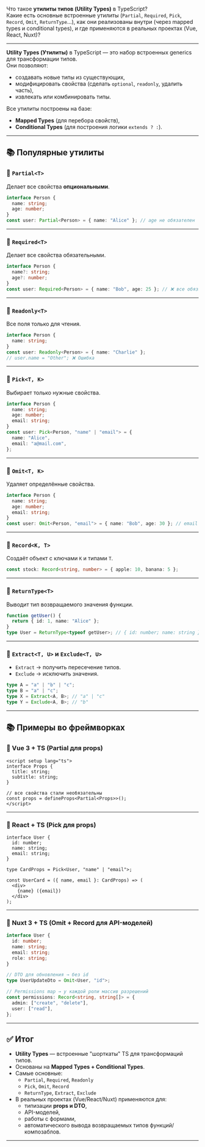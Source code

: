 Что такое **утилиты типов (Utility Types)** в TypeScript?  
Какие есть основные встроенные утилиты (`Partial`, `Required`, `Pick`, `Record`, `Omit`, `ReturnType`…), как они реализованы внутри (через mapped types и conditional types), и где применяются в реальных проектах (Vue, React, Nuxt)?

---

**Utility Types (Утилиты)** в TypeScript — это набор встроенных generics для трансформации типов.  
Они позволяют:

- создавать новые типы из существующих,
- модифицировать свойства (сделать `optional`, `readonly`, удалить часть),
- извлекать или комбинировать типы.

Все утилиты построены на базе:

- **Mapped Types** (для перебора свойств),
- **Conditional Types** (для построения логики `extends ? :`).

---

## 📚 Популярные утилиты

### 🔹 `Partial<T>`

Делает все свойства **опциональными**.

```ts
interface Person {
  name: string;
  age: number;
}
const user: Partial<Person> = { name: "Alice" }; // age не обязателен
```

---

### 🔹 `Required<T>`

Делает все свойства обязательными.

```ts
interface Person {
  name?: string;
  age?: number;
}
const user: Required<Person> = { name: "Bob", age: 25 }; // ❌ все обязательны
```

---

### 🔹 `Readonly<T>`

Все поля только для чтения.

```ts
interface Person {
  name: string;
}
const user: Readonly<Person> = { name: "Charlie" };
// user.name = "Other"; ❌ Ошибка
```

---

### 🔹 `Pick<T, K>`

Выбирает только нужные свойства.

```ts
interface Person {
  name: string;
  age: number;
  email: string;
}
const user: Pick<Person, "name" | "email"> = {
  name: "Alice",
  email: "a@mail.com",
};
```

---

### 🔹 `Omit<T, K>`

Удаляет определённые свойства.

```ts
interface Person {
  name: string;
  age: number;
  email: string;
}
const user: Omit<Person, "email"> = { name: "Bob", age: 30 }; // email удалён
```

---

### 🔹 `Record<K, T>`

Создаёт объект с ключами `K` и типами `T`.

```ts
const stock: Record<string, number> = { apple: 10, banana: 5 };
```

---

### 🔹 `ReturnType<T>`

Выводит тип возвращаемого значения функции.

```ts
function getUser() {
  return { id: 1, name: "Alice" };
}
type User = ReturnType<typeof getUser>; // { id: number; name: string }
```

---

### 🔹 `Extract<T, U>` и `Exclude<T, U>`

- `Extract` → получить пересечение типов.
- `Exclude` → исключить значения.

```ts
type A = "a" | "b" | "c";
type B = "a" | "c";
type X = Extract<A, B>; // "a" | "c"
type Y = Exclude<A, B>; // "b"
```

---

## 📚 Примеры во фреймворках

### 🔹 Vue 3 + TS (Partial для props)

```vue
<script setup lang="ts">
interface Props {
  title: string;
  subtitle: string;
}

// все свойства стали необязательны
const props = defineProps<Partial<Props>>();
</script>
```

---

### 🔹 React + TS (Pick для props)

```tsx
interface User {
  id: number;
  name: string;
  email: string;
}

type CardProps = Pick<User, "name" | "email">;

const UserCard = ({ name, email }: CardProps) => (
  <div>
    {name} ({email})
  </div>
);
```

---

### 🔹 Nuxt 3 + TS (Omit + Record для API-моделей)

```ts
interface User {
  id: number;
  name: string;
  email: string;
  role: string;
}

// DTO для обновления → без id
type UserUpdateDto = Omit<User, "id">;

// Permissions map → у каждой роли массив разрешений
const permissions: Record<string, string[]> = {
  admin: ["create", "delete"],
  user: ["read"],
};
```

---

## ✅ Итог

- **Utility Types** — встроенные "шорткаты" TS для трансформаций типов.
- Основаны на **Mapped Types + Conditional Types**.
- Самые основные:
  - `Partial`, `Required`, `Readonly`
  - `Pick`, `Omit`, `Record`
  - `ReturnType`, `Extract`, `Exclude`
- В реальных проектах (Vue/React/Nuxt) применяются для:
  - типизации **props и DTO**,
  - API-моделей,
  - работы с формами,
  - автоматического вывода возвращаемых типов функций/композаблов.

---
